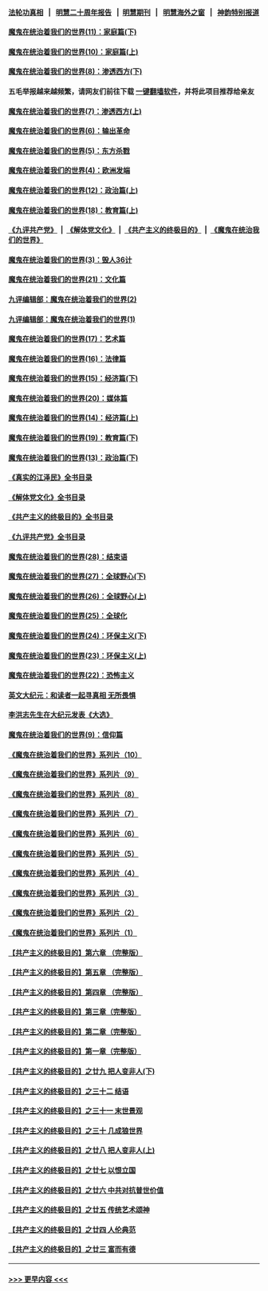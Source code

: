 #### [法轮功真相](https://github.com/gfw-breaker/truth/blob/master/README.md?t=0) &nbsp;&nbsp;|&nbsp;&nbsp; [明慧二十周年报告](https://github.com/gfw-breaker/mh-reports/blob/master/README.md?t=0) &nbsp;&nbsp;|&nbsp;&nbsp;[明慧期刊](https://github.com/gfw-breaker/mh-qikan) &nbsp;&nbsp;|&nbsp;&nbsp; [明慧海外之窗](https://github.com/gfw-breaker/mh-news/blob/master/README.md?t=0) &nbsp;&nbsp;|&nbsp;&nbsp; [神韵特别报道](https://github.com/gfw-breaker/mh-news/blob/master/shenyun.md?t=0)
#### [魔鬼在统治着我们的世界(11)：家庭篇(下)](../pages/nsc422/n10440961.md?t=11262150) 
#### [魔鬼在统治着我们的世界(10)：家庭篇(上)](../pages/nsc422/n10435448.md?t=11262150) 
#### [魔鬼在统治着我们的世界(8)：渗透西方(下)](../pages/nsc422/n10429603.md?t=11262150) 
#### 五毛举报越来越频繁，请网友们前往下载 [一键翻墙软件](https://github.com/gfw-breaker/ssr-accounts)，并将此项目推荐给亲友
#### [魔鬼在统治着我们的世界(7)：渗透西方(上)](../pages/nsc422/n10426013.md?t=11262150) 
#### [魔鬼在统治着我们的世界(6)：输出革命](../pages/nsc422/n10421536.md?t=11262150) 
#### [魔鬼在统治着我们的世界(5)：东方杀戮](../pages/nsc422/n10417707.md?t=11262150) 
#### [魔鬼在统治着我们的世界(4)：欧洲发端](../pages/nsc422/n10414890.md?t=11262150) 
#### [魔鬼在统治着我们的世界(12)：政治篇(上)](../pages/nsc422/n10444576.md?t=11262150) 
#### [魔鬼在统治着我们的世界(18)：教育篇(上)](../pages/nsc422/n10526970.md?t=11262150) 
#### [《九评共产党》](https://github.com/begood0513/9ping.md/blob/master/README.md) &nbsp;|&nbsp; [《解体党文化》](../../../../jtdwh.md/blob/master/README.md)  &nbsp;|&nbsp; [《共产主义的终极目的》](../../../../gczydzjmd.md/blob/master/README.md) &nbsp;|&nbsp; [《魔鬼在统治我们的世界》](../../../../mgztzwmdsj.md/blob/master/README.md) 
#### [魔鬼在统治着我们的世界(3)：毁人36计](../pages/nsc422/n10411583.md?t=11262150) 
#### [魔鬼在统治着我们的世界(21)：文化篇](../pages/nsc422/n10597706.md?t=11262150) 
#### [九评编辑部：魔鬼在统治着我们的世界(2)](../pages/nsc422/n10410036.md?t=11262150) 
#### [九评编辑部：魔鬼在统治着我们的世界(1)](../pages/nsc422/n10406825.md?t=11262150) 
#### [魔鬼在统治着我们的世界(17)：艺术篇](../pages/nsc422/n10499093.md?t=11262150) 
#### [魔鬼在统治着我们的世界(16)：法律篇](../pages/nsc422/n10485969.md?t=11262150) 
#### [魔鬼在统治着我们的世界(15)：经济篇(下)](../pages/nsc422/n10469975.md?t=11262150) 
#### [魔鬼在统治着我们的世界(20)：媒体篇](../pages/nsc422/n10586579.md?t=11262150) 
#### [魔鬼在统治着我们的世界(14)：经济篇(上)](../pages/nsc422/n10457370.md?t=11262150) 
#### [魔鬼在统治着我们的世界(19)：教育篇(下)](../pages/nsc422/n10564808.md?t=11262150) 
#### [魔鬼在统治着我们的世界(13)：政治篇(下)](../pages/nsc422/n10448270.md?t=11262150) 
#### [《真实的江泽民》全书目录](../pages/nsc422/n13721399.md?t=11262150) 
#### [《解体党文化》全书目录](../pages/nsc422/n13721157.md?t=11262150) 
#### [《共产主义的终极目的》全书目录](../pages/nsc422/n13721048.md?t=11262150) 
#### [《九评共产党》全书目录](../pages/nsc422/n13708085.md?t=11262150) 
#### [魔鬼在统治着我们的世界(28)：结束语](../pages/nsc422/n10936246.md?t=11262150) 
#### [魔鬼在统治着我们的世界(27)：全球野心(下)](../pages/nsc422/n10928319.md?t=11262150) 
#### [魔鬼在统治着我们的世界(26)：全球野心(上)](../pages/nsc422/n10900318.md?t=11262150) 
#### [魔鬼在统治着我们的世界(25)：全球化](../pages/nsc422/n10788205.md?t=11262150) 
#### [魔鬼在统治着我们的世界(24)：环保主义(下)](../pages/nsc422/n10695307.md?t=11262150) 
#### [魔鬼在统治着我们的世界(23)：环保主义(上)](../pages/nsc422/n10688613.md?t=11262150) 
#### [魔鬼在统治着我们的世界(22)：恐怖主义](../pages/nsc422/n10614727.md?t=11262150) 
#### [英文大纪元：和读者一起寻真相 无所畏惧](../pages/nsc422/n12542027.md?t=11262150) 
#### [李洪志先生在大纪元发表《大选》](../pages/nsc422/n12534746.md?t=11262150) 
#### [魔鬼在统治着我们的世界(9)：信仰篇](../pages/nsc422/n10432159.md?t=11262150) 
#### [《魔鬼在统治着我们的世界》系列片（10）](../pages/nsc422/n12292670.md?t=11262150) 
#### [《魔鬼在统治着我们的世界》系列片（9）](../pages/nsc422/n12290859.md?t=11262150) 
#### [《魔鬼在统治着我们的世界》系列片（8）](../pages/nsc422/n12287445.md?t=11262150) 
#### [《魔鬼在统治着我们的世界》系列片（7）](../pages/nsc422/n12283425.md?t=11262150) 
#### [《魔鬼在统治着我们的世界》系列片（6）](../pages/nsc422/n12282314.md?t=11262150) 
#### [《魔鬼在统治着我们的世界》系列片（5）](../pages/nsc422/n12281419.md?t=11262150) 
#### [《魔鬼在统治着我们的世界》系列片（4）](../pages/nsc422/n12274024.md?t=11262150) 
#### [《魔鬼在统治着我们的世界》系列片（3）](../pages/nsc422/n12271322.md?t=11262150) 
#### [《魔鬼在统治着我们的世界》系列片（2）](../pages/nsc422/n12269049.md?t=11262150) 
#### [《魔鬼在统治着我们的世界》系列片（1）](../pages/nsc422/n12267575.md?t=11262150) 
#### [【共产主义的终极目的】第六章 （完整版）](../pages/nsc422/n11428913.md?t=11262150) 
#### [【共产主义的终极目的】第五章 （完整版）](../pages/nsc422/n11428912.md?t=11262150) 
#### [【共产主义的终极目的】第四章 （完整版）](../pages/nsc422/n11428907.md?t=11262150) 
#### [【共产主义的终极目的】第三章（完整版）](../pages/nsc422/n11428848.md?t=11262150) 
#### [【共产主义的终极目的】第二章（完整版）](../pages/nsc422/n11428831.md?t=11262150) 
#### [【共产主义的终极目的】第一章（完整版）](../pages/nsc422/n11417651.md?t=11262150) 
#### [【共产主义的终极目的】之廿九 把人变非人(下)](../pages/nsc422/n11344140.md?t=11262150) 
#### [【共产主义的终极目的】之三十二 结语](../pages/nsc422/n11360535.md?t=11262150) 
#### [【共产主义的终极目的】之三十一 末世景观](../pages/nsc422/n11351129.md?t=11262150) 
#### [【共产主义的终极目的】之三十 几成狼世界](../pages/nsc422/n11348280.md?t=11262150) 
#### [【共产主义的终极目的】之廿八 把人变非人(上)](../pages/nsc422/n11340492.md?t=11262150) 
#### [【共产主义的终极目的】之廿七 以恨立国](../pages/nsc422/n11336944.md?t=11262150) 
#### [【共产主义的终极目的】之廿六 中共对抗普世价值](../pages/nsc422/n11324785.md?t=11262150) 
#### [【共产主义的终极目的】之廿五 传统艺术颂神](../pages/nsc422/n11296396.md?t=11262150) 
#### [【共产主义的终极目的】之廿四 人伦典范](../pages/nsc422/n11296397.md?t=11262150) 
#### [【共产主义的终极目的】之廿三 富而有德](../pages/nsc422/n11283598.md?t=11262150) 

----
#### [ >>> 更早内容 <<< ](../indexes/nsc422-earlier.md)
